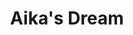 --- 
title: "Aika's Dream"
publishdate: "2018-12-11"
src: "https://365manga.net/manga/aika-s-dream"
image: "https://data.365manga.net/images/thumbnails/32887-aika-s-dream.jpg"
description: " Aika's Dream manga summary: Aika no Yume is about a cute little creature who is negative and melancholic on the inside. She usually has nightmares about her many fears, entering her psyche and her personal self."
---